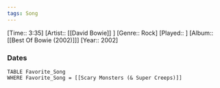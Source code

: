 ```yaml
---
tags: Song  
---
```

[Time:: 3:35]
[Artist:: [[David Bowie]] ]
[Genre:: Rock]
[Played:: ]
[Album:: [[Best Of Bowie (2002)]]]
[Year:: 2002]
### Dates
````dataview
TABLE Favorite_Song
WHERE Favorite_Song = [[Scary Monsters (& Super Creeps)]]
````